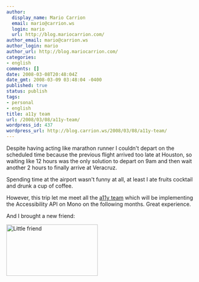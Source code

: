 ```yaml
---
author:
  display_name: Mario Carrion
  email: mario@carrion.ws
  login: mario
  url: http://blog.mariocarrion.com/
author_email: mario@carrion.ws
author_login: mario
author_url: http://blog.mariocarrion.com/
categories:
- english
comments: []
date: 2008-03-08T20:48:04Z
date_gmt: 2008-03-09 03:48:04 -0400
published: true
status: publish
tags:
- personal
- english
title: a11y team
url: /2008/03/08/a11y-team/
wordpress_id: 437
wordpress_url: http://blog.carrion.ws/2008/03/08/a11y-team/
---
```


<p>Despite having acting like marathon runner I couldn't depart on the scheduled time because the previous flight arrived too late at Houston, so waiting like 12 hours was the only solution to depart on 9am and then wait another 2 hours to finally arrive at Veracruz. </p>
<p>Spending time at the airport wasn't funny at all, at least I ate fruits cocktail and drunk a cup of coffee.</p>
<p>However, this trip let me meet all the <a href="http://www.mono-project.com/Accessibility:_Team">a11y team</a> which will be implementing the Accessibility API on Mono on the following months. Great experience.</p>
<p>And I brought a new friend:</p>
<p><a href="http://www.flickr.com/photos/mariocarrion/2342378004/" title="Little friend by Mario CarriÃ³n, on Flickr"><img src="http://farm3.static.flickr.com/2357/2342378004_5d0a3c4c18_m.jpg" width="240" height="135" alt="Little friend" /></a></p>
